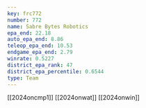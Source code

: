 ```yaml
---
key: frc772
number: 772
name: Sabre Bytes Robotics
epa_end: 22.18
auto_epa_end: 8.86
teleop_epa_end: 10.53
endgame_epa_end: 2.79
winrate: 0.5227
district_epa_rank: 47
district_epa_percentile: 0.6544
type: Team
---
```

[[2024oncmp1]]
[[2024onwat]]
[[2024onwin]]
